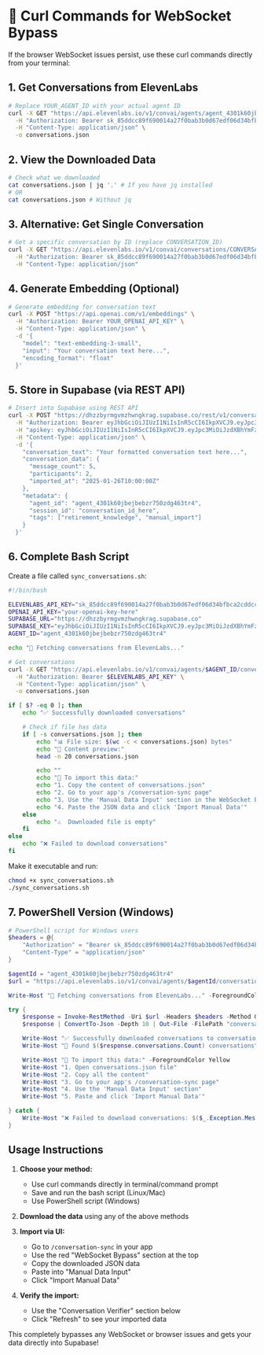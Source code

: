 # 🚀 Curl Commands for WebSocket Bypass

If the browser WebSocket issues persist, use these curl commands directly from your terminal:

## 1. Get Conversations from ElevenLabs

```bash
# Replace YOUR_AGENT_ID with your actual agent ID
curl -X GET "https://api.elevenlabs.io/v1/convai/agents/agent_4301k60jbejbebzr750zdg463tr4/conversations" \
  -H "Authorization: Bearer sk_85ddcc89f690014a27f0bab3b0d67edf06d34bfbca2cddcc" \
  -H "Content-Type: application/json" \
  -o conversations.json
```

## 2. View the Downloaded Data

```bash
# Check what we downloaded
cat conversations.json | jq '.' # If you have jq installed
# OR
cat conversations.json # Without jq
```

## 3. Alternative: Get Single Conversation

```bash
# Get a specific conversation by ID (replace CONVERSATION_ID)
curl -X GET "https://api.elevenlabs.io/v1/convai/conversations/CONVERSATION_ID" \
  -H "Authorization: Bearer sk_85ddcc89f690014a27f0bab3b0d67edf06d34bfbca2cddcc" \
  -H "Content-Type: application/json"
```

## 4. Generate Embedding (Optional)

```bash
# Generate embedding for conversation text
curl -X POST "https://api.openai.com/v1/embeddings" \
  -H "Authorization: Bearer YOUR_OPENAI_API_KEY" \
  -H "Content-Type: application/json" \
  -d '{
    "model": "text-embedding-3-small",
    "input": "Your conversation text here...",
    "encoding_format": "float"
  }'
```

## 5. Store in Supabase (via REST API)

```bash
# Insert into Supabase using REST API
curl -X POST "https://dhzzbyrmgvmzhwngkrag.supabase.co/rest/v1/conversations" \
  -H "Authorization: Bearer eyJhbGciOiJIUzI1NiIsInR5cCI6IkpXVCJ9.eyJpc3MiOiJzdXBhYmFzZSIsInJlZiI6ImRoenpieXJtZ3Ztemh3bmdrcmFnIiwicm9sZSI6ImFub24iLCJpYXQiOjE3NTg4MjM3NzcsImV4cCI6MjA3NDM5OTc3N30.o6rfymSjSbOnETH7b7jjzTyz0CSeVfp9Z22Zr2tO6jI" \
  -H "apikey: eyJhbGciOiJIUzI1NiIsInR5cCI6IkpXVCJ9.eyJpc3MiOiJzdXBhYmFzZSIsInJlZiI6ImRoenpieXJtZ3Ztemh3bmdrcmFnIiwicm9sZSI6ImFub24iLCJpYXQiOjE3NTg4MjM3NzcsImV4cCI6MjA3NDM5OTc3N30.o6rfymSjSbOnETH7b7jjzTyz0CSeVfp9Z22Zr2tO6jI" \
  -H "Content-Type: application/json" \
  -d '{
    "conversation_text": "Your formatted conversation text here...",
    "conversation_data": {
      "message_count": 5,
      "participants": 2,
      "imported_at": "2025-01-26T10:00:00Z"
    },
    "metadata": {
      "agent_id": "agent_4301k60jbejbebzr750zdg463tr4",
      "session_id": "conversation_id_here",
      "tags": ["retirement_knowledge", "manual_import"]
    }
  }'
```

## 6. Complete Bash Script

Create a file called `sync_conversations.sh`:

```bash
#!/bin/bash

ELEVENLABS_API_KEY="sk_85ddcc89f690014a27f0bab3b0d67edf06d34bfbca2cddcc"
OPENAI_API_KEY="your-openai-key-here"
SUPABASE_URL="https://dhzzbyrmgvmzhwngkrag.supabase.co"
SUPABASE_KEY="eyJhbGciOiJIUzI1NiIsInR5cCI6IkpXVCJ9.eyJpc3MiOiJzdXBhYmFzZSIsInJlZiI6ImRoenpieXJtZ3Ztemh3bmdrcmFnIiwicm9sZSI6ImFub24iLCJpYXQiOjE3NTg4MjM3NzcsImV4cCI6MjA3NDM5OTc3N30.o6rfymSjSbOnETH7b7jjzTyz0CSeVfp9Z22Zr2tO6jI"
AGENT_ID="agent_4301k60jbejbebzr750zdg463tr4"

echo "🚀 Fetching conversations from ElevenLabs..."

# Get conversations
curl -X GET "https://api.elevenlabs.io/v1/convai/agents/$AGENT_ID/conversations" \
  -H "Authorization: Bearer $ELEVENLABS_API_KEY" \
  -H "Content-Type: application/json" \
  -o conversations.json

if [ $? -eq 0 ]; then
    echo "✅ Successfully downloaded conversations"

    # Check if file has data
    if [ -s conversations.json ]; then
        echo "📊 File size: $(wc -c < conversations.json) bytes"
        echo "📝 Content preview:"
        head -n 20 conversations.json

        echo ""
        echo "💾 To import this data:"
        echo "1. Copy the content of conversations.json"
        echo "2. Go to your app's /conversation-sync page"
        echo "3. Use the 'Manual Data Input' section in the WebSocket Bypass"
        echo "4. Paste the JSON data and click 'Import Manual Data'"
    else
        echo "⚠️  Downloaded file is empty"
    fi
else
    echo "❌ Failed to download conversations"
fi
```

Make it executable and run:
```bash
chmod +x sync_conversations.sh
./sync_conversations.sh
```

## 7. PowerShell Version (Windows)

```powershell
# PowerShell script for Windows users
$headers = @{
    "Authorization" = "Bearer sk_85ddcc89f690014a27f0bab3b0d67edf06d34bfbca2cddcc"
    "Content-Type" = "application/json"
}

$agentId = "agent_4301k60jbejbebzr750zdg463tr4"
$url = "https://api.elevenlabs.io/v1/convai/agents/$agentId/conversations"

Write-Host "🚀 Fetching conversations from ElevenLabs..." -ForegroundColor Green

try {
    $response = Invoke-RestMethod -Uri $url -Headers $headers -Method Get
    $response | ConvertTo-Json -Depth 10 | Out-File -FilePath "conversations.json" -Encoding UTF8

    Write-Host "✅ Successfully downloaded conversations to conversations.json" -ForegroundColor Green
    Write-Host "📝 Found $($response.conversations.Count) conversations" -ForegroundColor Cyan

    Write-Host "💾 To import this data:" -ForegroundColor Yellow
    Write-Host "1. Open conversations.json file"
    Write-Host "2. Copy all the content"
    Write-Host "3. Go to your app's /conversation-sync page"
    Write-Host "4. Use the 'Manual Data Input' section"
    Write-Host "5. Paste and click 'Import Manual Data'"

} catch {
    Write-Host "❌ Failed to download conversations: $($_.Exception.Message)" -ForegroundColor Red
}
```

## Usage Instructions

1. **Choose your method:**
   - Use curl commands directly in terminal/command prompt
   - Save and run the bash script (Linux/Mac)
   - Use PowerShell script (Windows)

2. **Download the data** using any of the above methods

3. **Import via UI:**
   - Go to `/conversation-sync` in your app
   - Use the red "WebSocket Bypass" section at the top
   - Copy the downloaded JSON data
   - Paste into "Manual Data Input"
   - Click "Import Manual Data"

4. **Verify the import:**
   - Use the "Conversation Verifier" section below
   - Click "Refresh" to see your imported data

This completely bypasses any WebSocket or browser issues and gets your data directly into Supabase!